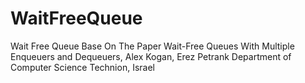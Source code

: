 # WaitFreeQueue
Wait Free Queue Base On The Paper Wait-Free Queues With Multiple Enqueuers and Dequeuers, Alex Kogan, Erez Petrank
Department of Computer Science Technion, Israel
